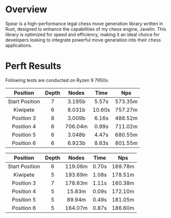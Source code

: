 # Overview
 Spear is a high-performance legal chess move generation library written in Rust, designed to enhance the capabilities of my chess engine, Javelin. This library is optimized for speed and efficiency, making it an ideal choice for developers looking to integrate powerful move generation into their chess applications. 
# Perft Results
 Following tests are conducted on Ryzen 9 7950x.

| Position | Depth | Nodes | Time | Nps |
| :-: | :-: | :-: | :-: | :-: |
| Start Position | 7 | 3.195b | 5.57s | 573.35m |
| Kiwipete | 6 | 8.031b | 10.60s | 757.27m |
| Position 3 | 8 | 3.009b | 6.16s | 488.52m |
| Position 4 | 6 | 706.04m | 0.99s | 711.02m |
| Position 5 | 6 | 3.048b | 4.47s | 680.55m |
| Position 6 | 6 | 6.923b | 8.63s | 801.55m |

| Position | Depth | Nodes | Time | Nps |
| :-: | :-: | :-: | :-: | :-: |
| Start Position | 6 | 119.06m | 0.70s | 169.78m |
| Kiwipete | 5 | 193.69m | 1.08s | 178.51m |
| Position 3 | 7 | 178.63m | 1.11s | 160.38m |
| Position 4 | 5 | 15.83m | 0.09s | 172.10m |
| Position 5 | 5 | 89.94m | 0.49s | 181.05m |
| Position 6 | 5 | 164.07m | 0.87s | 186.60m |
